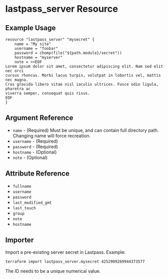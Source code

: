 # lastpass_server Resource

## Example Usage

```hcl
resource "lastpass_server" "mysecret" {
    name = "My site"
    username = "foobar"
    password = chomp(file("${path.module}/secret"))
    hostname = "myserver"
    note = <<EOF
Lorem ipsum dolor sit amet, consectetur adipiscing elit. Nam sed elit nec orci
cursus rhoncus. Morbi lacus turpis, volutpat in lobortis vel, mattis nec magna.
Cras gravida libero vitae nisl iaculis ultrices. Fusce odio ligula, pharetra ac
viverra semper, consequat quis risus.
EOF
}
```

## Argument Reference

* `name` - (Required) Must be unique, and can contain full directory path. Changing name will force recreation.
* `username` - (Required) 
* `password` - (Required) 
* `hostname` - (Optional) 
* `note` - (Optional)

## Attribute Reference

* `fullname`
* `username`
* `password`
* `last_modified_gmt`
* `last_touch`
* `group`
* `note`
* `hostname`

## Importer

Import a pre-existing server secret in Lastpass. Example:

```
terraform import lastpass_server.mysecret 4252909269944373577
```

The ID needs to be a unique numerical value.
